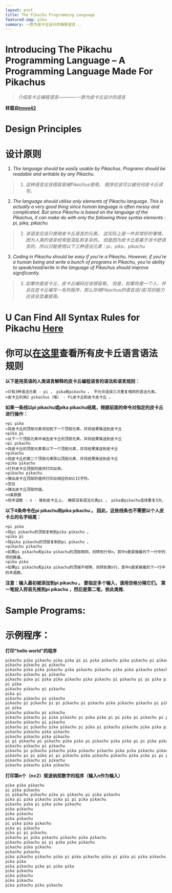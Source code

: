```yaml
---
layout: post
title: The Pikachu Programming Language
featured-img: pika
summary: 一款为皮卡丘设计的编程语言...
---
```


# Introducing The Pikachu Programming Language – A Programming Language Made For Pikachus
 >*介绍皮卡丘编程语言————一款为皮卡丘设计的语言*
 
 
 **转载自[trove42](http://trove42.com/introducing-pikachu-programming-language/)**
 
 
 # Design Principles
 
 # 设计原则

 1. *The language should be easily usable by Pikachus. Programs should be readable and writable by any Pikachu.*
 
 >1. *这种语言应该很容易被Pikachus使用。 程序应该可以被任何皮卡丘读写。*
 
 2. *The language should utilise only elements of Pikachu language. This is actually a very good thing since human language is often messy and complicated. But since Pikachu is based on the language of the Pikachus, it can make do with only the following three syntax elements : pi, pika, pikachu*
 
 >2. *该语言应该只使用皮卡丘语言的元素。 这实际上是一件非常好的事情，因为人类的语言经常是混乱和复杂的。 但是因为皮卡丘是基于派卡舒语言的，所以只能使用以下三种语法元素：pi，pika，pikachu*
 
 3. *Coding in Pikachu should be easy if you’re a Pikachu. However, if you’re a human being and write a bunch of programs in Pikachu, you’re ability to speak/read/write in the language of Pikachus should improve significantly.*

 >3. *如果你是皮卡丘，皮卡丘编码应该很容易。 但是，如果你是一个人，并且在皮卡丘编写一系列程序，那么你用Pikachus的语言说/读/写的能力应该会显着提高。*
 
 # U Can Find All Syntax Rules for Pikachu [Here](http://trove42.com/pikachu-syntax-rules/)
 
 # 你可以[在这里](http://trove42.com/pikachu-syntax-rules/)查看所有皮卡丘语言语法规则
 
 **以下是用英语的人类语言解释的皮卡丘编程语言的语法和语言规则：**

    >只有3种语法元素 - pi ， pika和pikachu 。 不允许连续三次重复相同的语法元素。
    >皮卡丘利用2 pikachus（堆） - Pi皮卡丘和皮卡皮卡丘 。 

 **如果一条线以pi pikachu或pika pikachu结尾，根据前面的命令对指定的皮卡丘进行操作：**

    >pi pika
    >将皮卡丘的顶部元素添加到下一个顶部元素，并将结果推送到皮卡丘
    >pika pi
    >从下一个顶部元素中减去皮卡丘的顶部元素，并将结果推送到皮卡丘
    >pi pikachu
    >将皮卡丘的顶部元素乘以下一个顶部元素，并将结果推送到皮卡丘
    >pikachu
    >将皮卡丘的第二个顶部元素除以顶部元素，并将结果推送到皮卡丘
    >pika pikachu
    >打开皮卡丘顶部的值并打印出来。
    >pikachu pikachu
    >弹出皮卡丘顶部的值并打印出相应的ASCII字符。
    >空白
    >弹出皮卡丘顶部的值。
    >n条款数
    >将术语数 - n - 推到皮卡丘上。 确保没有语法元素pi ， pika或pikachu连续重复3次。 

**以下4条命令在pi pikachu和pika pikachu 。 因此，这些线条也不需要以个人皮卡丘的名字结尾：**

    >pi pika
    >将pi pikachu的顶部复制到pika pikachu 。
    >pika pi
    >将pika pikachu的顶部复制到pi pikachu 。
    >pikachu pikachu
    >如果pi pikachu和pika pikachu的顶部相同，则转到行号n，其中n是紧接着的下一行中的项的数量。
    >pika pika
    >如果pi pikachu和pika pikachu的顶端不相等，则转到第n行，其中n是紧接着的下一行中的术语数。 

**注意：输入最初被添加到pi pikachu 。 要指定多个输入，请用空格分隔它们。 第一笔投入将首先推到pi pikachu ，然后是第二笔，依此类推.**
 
 # Sample Programs:
 
 # 示例程序：
 
 **打印"hello world"的程序**
 ```swift
pikachu pika pikachu pika pika pi pi pika pikachu pika pikachu pi pikachu pi pikachu pi pika pi pikachu pikachu pi pi pika pika pikachu pika pikachu pikachu pi pika pi pika pika pi pikachu pikachu pi pikachu pi pika pikachu pi pikachu pika pikachu pi pikachu pikachu pi pikachu pika pika pikachu pi pikachu pi pi pikachu pikachu pika pikachu pi pika pi pi pika pika pikachu pikachu pi pi pikachu pi pikachu
pikachu pikachu pi pikachu
pikachu pika pika pikachu pika pikachu pikachu pika pika pikachu pikachu pi pi pikachu pika pikachu pika pika pi pika pikachu pikachu pi pika pika pikachu pi pika pi pika pi pikachu pi pikachu pika pika pi pi pika pi pika pika pikachu pikachu pika pikachu pikachu pika pi pikachu pika pi pikachu pi pika pika pi pikachu pika pi pika pikachu pi pi pikachu pika pika pi pika pi pikachu
pikachu pikachu pi pikachu
pikachu pika pi pika pika pikachu pika pikachu pi pikachu pi pi pika pi pikachu pika pi pi pika pikachu pi pikachu pi pi pikachu pikachu pika pikachu pikachu pika pi pikachu pi pika pikachu pi pikachu pika pika pikachu pika pi pi pikachu pikachu pika pika pikachu pi pika pikachu pikachu pi pika pikachu pikachu pika pi pi pikachu pikachu pi pikachu pi pikachu pi pikachu pi pika pikachu pi pikachu pika pikachu pi pika pi pikachu
pi pika
pikachu pikachu pi pikachu
pika pi
pikachu pikachu pi pikachu
pikachu pi pikachu pi pi pikachu pi pikachu pika pikachu pikachu pi pikachu pikachu pika pi pi pika pikachu pika pikachu pi pi pikachu pika pi pi pikachu pika pika pi pika pika pikachu pika pikachu pi pi pika pikachu pika pi pikachu pikachu pi pikachu pika pikachu pikachu pika pi pi pikachu pikachu pi pika pikachu pi pikachu pika pikachu pikachu pika pi pikachu pikachu pika pikachu pi pikachu pika pika pi pikachu pi pika pi pikachu pikachu pi pikachu
pi pika
pikachu pikachu pi pikachu
pikachu pikachu pi pika pikachu pi pika pika pi pi pika pi pikachu pi pika pi pika pi pika pikachu pika pi pi pikachu pi pikachu pi pika pi pika pika pikachu pi pikachu
pikachu pikachu pi pikachu
pikachu pi pikachu pika pikachu pi pika pi pikachu pikachu pika pika pi pi pikachu pi pika pi pikachu pi pika pikachu pi pika pi pi pikachu pikachu pika pika pikachu pikachu pi pi pikachu pi pikachu pi pikachu pi pi pikachu pikachu pi pikachu pi pikachu pi pika pika pikachu pikachu pika pi pika pikachu pi pikachu pi pi pika pikachu pika pi pikachu pi pika pi pi pikachu pikachu pika pika pikachu pika pika pikachu pi pika pi pika pikachu pi pika pikachu pika pi pika pikachu
pikachu pikachu pika pikachu
pikachu pikachu pika pikachu
pi pi pikachu pi pikachu pika pika pi pikachu pika pika pi pi pika pika pikachu pi pi pikachu pi pika pi pika pikachu pi pikachu pi pikachu pikachu pi pi pika pika pi pika pika pi pika pikachu pikachu pi pikachu pika pi pi pika pi pi pikachu pikachu pika pi pi pika pika pi pika pikachu pi pikachu pi pi pika pi pika pika pikachu pika pi pika pikachu pi pikachu pikachu pi pi pika pi pika pika pikachu pikachu pi pikachu
pikachu pikachu pi pikachu
pikachu pi pikachu pikachu pika pikachu pikachu pika pika pikachu pikachu pika pikachu pi pika pikachu pika pika pi pikachu pi pi pika pi pi pikachu pika pika pikachu pikachu pika pikachu pikachu pi pika pi pi pikachu pikachu pika pi pi pikachu pikachu pika pikachu pika pi pikachu pi pika pi pika pikachu pika pi pikachu pi pikachu pikachu pi pika pikachu pi pikachu pikachu pi pika pi pikachu pikachu pi pikachu pika pika pi pi pikachu
pikachu pi pi pika pi pi pikachu pika pikachu pikachu pika pika pi pi pika pikachu pi pikachu pi pi pika pi pika pi pi pika pikachu pi pika pi pikachu pika pikachu pika pi pi pika pi pi pikachu pi pikachu pikachu pika pi pikachu pi pi pika pi pikachu pi pi pika pi pi pikachu pika pikachu pika pikachu pika pi pikachu pikachu pi pi pika pika pikachu
pikachu pikachu pi pikachu
pikachu pikachu pika pikachu
 ```
 **打印第n个（n≥2）斐波纳契数字的程序（输入n作为输入）**
 ```swift
 pika pika pikachu
pi pika pikachu
pi pikachu pikachu pika pi pikachu pi pika pikachu
pika pi pika pikachu pika pi pi pika pikachu
pikachu pika pi pika pika pikachu
pika pikachu
pika pikachu
pika pikachu
pi pika pika pikachu
pika pi pikachu
pika pi pi pikachu
pikachu pi pika pikachu pikachu pika pikachu
pikachu pikachu pi pi pika pika pikachu
pikachu pika pikachu
pikachu pikachu
pika pikachu pikachu pika pi pika pikachu pika pi pika pi pika pikachu pika pi pikachu pikachu pika pi
pika pika
pika pikachu pika pi pika pika
pika pikachu
pika pikachu
pika pikachu
pika pikachu pika pikachu
 ```
 

